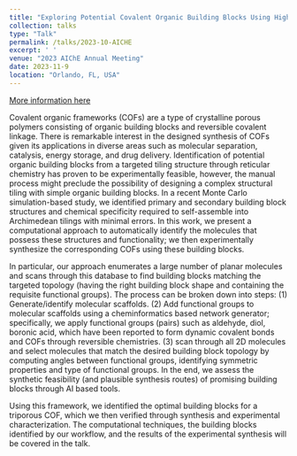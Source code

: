 ```yaml
---
title: "Exploring Potential Covalent Organic Building Blocks Using High-Throughput Molecular Screening Framework"
collection: talks
type: "Talk"
permalink: /talks/2023-10-AICHE
excerpt: ' '
venue: "2023 AIChE Annual Meeting"
date: 2023-11-9
location: "Orlando, FL, USA"
---
```

[More information here](https://aiche.confex.com/aiche/2023/meetingapp.cgi/Paper/669207)

Covalent organic frameworks (COFs) are a type of crystalline porous polymers consisting of organic building blocks and reversible covalent linkage. There is remarkable interest in the designed synthesis of COFs given its applications in diverse areas such as molecular separation, catalysis, energy storage, and drug delivery. Identification of potential organic building blocks from a targeted tiling structure through reticular chemistry has proven to be experimentally feasible, however, the manual process might preclude the possibility of designing a complex structural tiling with simple organic building blocks.
In a recent Monte Carlo simulation-based study, we identified primary and secondary building block structures and chemical specificity required to self-assemble into Archimedean tilings with minimal errors. In this work, we present a computational approach to automatically identify the molecules that possess these structures and functionality; we then experimentally synthesize the corresponding COFs using these building blocks.


In particular, our approach enumerates a large number of planar molecules and scans through this database to find building blocks matching the targeted topology (having the right building block shape and containing the requisite functional groups). The process can be broken down into steps: (1) Generate/identify molecular scaffolds. (2) Add functional groups to molecular scaffolds using a cheminformatics based network generator; specifically, we apply functional groups (pairs) such as aldehyde, diol, boronic acid, which have been reported to form dynamic covalent bonds and COFs through reversible chemistries. (3) scan through all 2D molecules and select molecules that match the desired building block topology by computing angles between functional groups, identifying symmetric properties and type of functional groups. In the end, we assess the synthetic feasibility (and plausible synthesis routes) of promising building blocks through AI based tools.

Using this framework, we identified the optimal building blocks for a triporous COF, which we then verified through synthesis and experimental characterization. The computational techniques, the building blocks identified by our workflow, and the results of the experimental synthesis will be covered in the talk.
